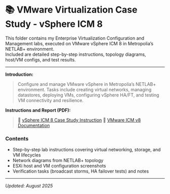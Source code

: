 # 📚 VMware Virtualization Case Study - vSphere ICM 8

This folder contains my Enterprise Virtualization Configuration and Management labs, executed on VMware vSphere ICM 8 in Metropolia’s NETLAB+ environment.  
Included are detailed step-by-step instructions, topology diagrams, host/VM configs, and test results.  

----------------------------------------------------------------

**Introduction:**  
> Configure and manage VMware vSphere in Metropolia’s NETLAB+ environment. Tasks include creating virtual networks, managing datastores, deploying VMs, configuring vSphere HA/FT, and testing VM connectivity and resilience.

**Instructions and Report (PDF):**  
> 🔗 [vSphere ICM 8 Case Study Instruction](https://github.com/Trailbblazer/For-Networking-Activities/blob/main/VMWare-Caase-Study/docs/vSphere_ICM8_CaseStudy.pdf)
> 🔗 [VMware ICM v8 Documentation](https://github.com/Trailbblazer/For-Networking-Activities/blob/main/VMWare-Caase-Study/docs/Kamonnun%20Silarat%20-%20VMware%20ICM%20v8%20Case%20Study%20Documentation.pdf)

### **Contents**
- Step-by-step lab instructions covering virtual networking, storage, and VM lifecycles  
- Network diagrams from NETLAB+ topology  
- ESXi host and VM configuration screenshots  
- Verification tasks (broadcast storms, HA failover tests) and notes  

----------------------------------------------------------------

*Updated: August 2025*
